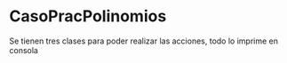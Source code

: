 # CasoPracPolinomios
Se tienen tres clases para poder realizar las acciones, todo lo imprime en consola
